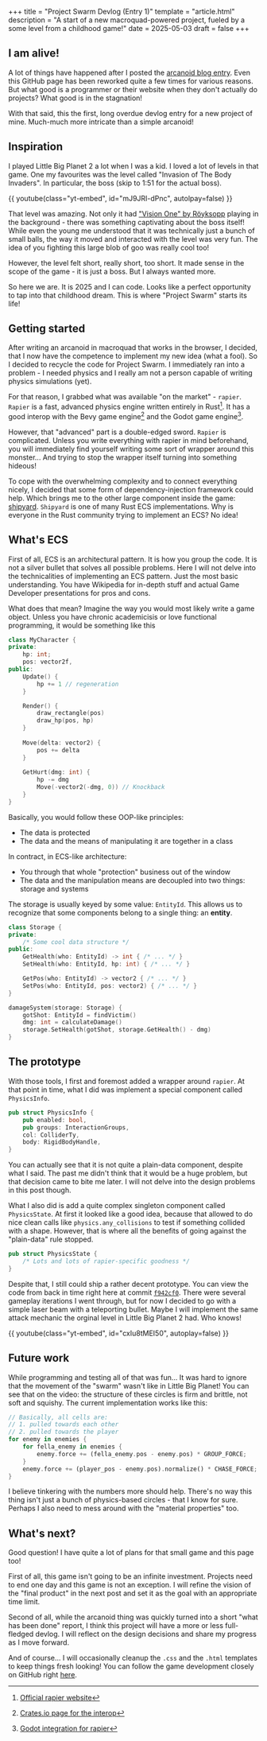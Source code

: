 +++
title = "Project Swarm Devlog (Entry 1)"
template = "article.html"
description = "A start of a new macroquad-powered project, fueled by a some level from a childhood game!"
date = 2025-05-03
draft = false
+++

## I am alive!

A lot of things have happened after I posted the [arcanoid blog entry](/blog/rust-arconoid).
Even this GitHub page has been reworked quite a few times for various reasons.
But what good is a programmer or their website when they don't actually do projects?
What good is in the stagnation!

With that said, this the first, long overdue devlog entry for a new project of mine.
Much-much more intricate than a simple arcanoid!

## Inspiration

I played Little Big Planet 2 a lot when I was a kid. I loved a lot of levels in that
game. One my favourites was the level called "Invasion of The Body Invaders".
In particular, the boss (skip to 1:51 for the actual boss).

{{ youtube(class="yt-embed", id="mJ9JRI-dPnc", autolpay=false) }}

That level was amazing. Not only it had ["Vision One" by Röyksopp](https://www.youtube.com/watch?v=HNyiTdFKYyI)
playing in the background - there was something captivating about the boss itself!
While even the young me understood that it was technically just a bunch of small
balls, the way it moved and interacted with the level was very fun. The idea of
you fighting this large blob of goo was really cool too!

However, the level felt short, really short, too short. It made
sense in the scope of the game - it is just a boss. But I always wanted
more.

So here we are. It is 2025 and I can code. Looks like a perfect opportunity to
tap into that childhood dream. This is where "Project Swarm" starts its life!

## Getting started

After writing an arcanoid in macroquad that works in the browser, I decided,
that I now have the competence to implement my new idea (what a fool). 
So I decided to recycle the code for Project Swarm. I immediately ran into a problem -
I needed physics and I really am not a person capable of writing physics simulations (yet).

For that reason, I grabbed what was available "on the market" - `rapier`.
`Rapier` is a fast, advanced physics engine written entirely in Rust[^1]. 
It has a good interop with the Bevy game engine[^2] and the Godot game engine[^3].

However, that "advanced" part is a double-edged sword. `Rapier` is complicated.
Unless you write everything with rapier in mind beforehand, you will immediately
find yourself writing some sort of wrapper around this monster... And trying to
stop the wrapper itself turning into something hideous! 

To cope with the overwhelming complexity and to connect everything nicely, I decided that
some form of dependency-injection framework could help. Which brings me to the other large component
inside the game: [shipyard](https://crates.io/crates/shipyard). `Shipyard` is one of many
Rust ECS implementations. Why is everyone in the Rust community trying to implement an ECS?
No idea!

## What's ECS

First of all, ECS is an architectural pattern. It is how you group the code. It is
not a silver bullet that solves all possible problems. Here I will not delve into 
the technicalities of implementing an ECS pattern. Just the most basic understanding.
You have Wikipedia for in-depth stuff and actual Game Developer presentations for
pros and cons. 

What does that mean?  Imagine the way you would most likely write a game object. 
Unless you have chronic  academicisis or love functional programming, it would be 
something like this

```c++
class MyCharacter {
private:
    hp: int;
    pos: vector2f,
public:
    Update() { 
        hp += 1 // regeneration 
    }

    Render() { 
        draw_rectangle(pos)
        draw_hp(pos, hp)
    }
    
    Move(delta: vector2) {
        pos += delta
    }
    
    GetHurt(dmg: int) {
        hp -= dmg
        Move(-vector2(-dmg, 0)) // Knockback
    }
}
```

Basically, you would follow these OOP-like principles: 

* The data is protected 
* The data and the means of manipulating it are together in a class

In contract, in ECS-like architecture: 

* You through that whole "protection" business out of the window
* The data and the manipulation means are decoupled into two things: storage and systems

The storage is usually keyed by some value: `EntityId`. This allows us to recognize
that some components belong to a single thing: an **entity**.

```cpp
class Storage {
private:
    /* Some cool data structure */
public:
    GetHealth(who: EntityId) -> int { /* ... */ }
    SetHealth(who: EntityId, hp: int) { /* ... */ }

    GetPos(who: EntityId) -> vector2 { /* ... */ }
    SetPos(who: EntityId, pos: vector2) { /* ... */ }
}

damageSystem(storage: Storage) {
    gotShot: EntityId = findVictim()
    dmg: int = calculateDamage()
    storage.SetHealth(gotShot, storage.GetHealth() - dmg)
}
```

## The prototype

With those tools, I first and foremost added a wrapper around `rapier`. At that point
in time, what I did was implement a special component called `PhysicsInfo`. 

```rust
pub struct PhysicsInfo {
    pub enabled: bool,
    pub groups: InteractionGroups,
    col: ColliderTy,
    body: RigidBodyHandle,
}
```

You can actually see that it is not quite a plain-data component, despite what I said.
The past me didn't think that it would be a huge problem, but that decision came to bite
me later. I will not delve into the design problems in this post though.

What I also did is add a quite complex singleton component called `PhysicsState`. At first
it looked like a good idea, because that allowed to do nice clean calls like `physics.any_collisions`
to test if something collided with a shape. However, that is where all the benefits of
going against the "plain-data" rule stopped. 

```rust
pub struct PhysicsState {
    /* Lots and lots of rapier-specific goodness */
}
```

Despite that, I still could ship a rather decent prototype. You can view the code from
back in time right here at commit 
[`f942cf0`](https://github.com/InnocentusLime/quad-jam-2024/tree/f942cf0a5626431dd2c3ce7b80ba3f20e385f694). 
There were several gameplay iterations I went through, but for now I decided to go with a
simple laser beam with a teleporting bullet. 
Maybe I will implement the same attack mechanic the orginal level in Little Big Planet 2 had. 
Who knows!

{{ youtube(class="yt-embed", id="cxIu8tMEI50", autoplay=false) }}

## Future work

While programming and testing all of that was fun... 
It was hard to ignore that the movement of the "swarm" wasn't like in Little
Big Planet! You can see that on the video: the structure of these circles is firm and
brittle, not soft and squishy. The current implementation works like this:

```rust
// Basically, all cells are: 
// 1. pulled towards each other
// 2. pulled towards the player
for enemy in enemies {
    for fella_enemy in enemies {
        enemy.force += (fella_enemy.pos - enemy.pos) * GROUP_FORCE;
    }
    enemy.force += (player_pos - enemy.pos).normalize() * CHASE_FORCE;
}
```

I believe tinkering with the numbers more should help. There's no way this thing
isn't just a bunch of physics-based circles - that I know for sure. Perhaps I also need
to mess around with the "material properties" too. 

## What's next?

Good question! I have quite a lot of plans for that small game and this page too!

First of all, this game isn't going to be an infinite investment. Projects need to end
one day and this game is not an exception. I will refine the vision of the "final product"
in the next post and set it as the goal with an appropriate time limit.

Second of all, while the arcanoid thing was quickly turned into a short "what has been done" report,
I think this project will have a more or less full-fledged devlog. I will reflect on the design
decisions and share my progress as I move forward.

And of course... I will occasionally cleanup the `.css` and the `.html` templates to keep things
fresh looking! You can follow the game development closely on GitHub right [here](https://github.com/InnocentusLime/quad-jam-2024).

[^1]: [Official rapier website](https://rapier.rs/)
[^2]: [Crates.io page for the interop](https://crates.io/crates/bevy_rapier2d/)
[^3]: [Godot integration for rapier](https://godot.rapier.rs/)